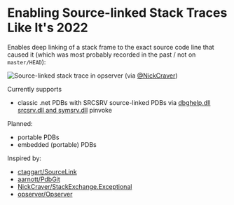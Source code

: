 # Enabling Source-linked Stack Traces Like It's 2022

Enables deep linking of a stack frame to the exact source code line that caused it (which was most probably recorded in the past / not on `master/HEAD`):

![Source-linked stack trace in opserver](https://pbs.twimg.com/media/DHkBHJ9WAAEiznA.jpg:large) (via [@NickCraver](https://twitter.com/Nick_Craver/status/898750831448788992))

Currently supports
- classic .net PDBs with SRCSRV source-linked PDBs via [dbghelp.dll srcsrv.dll and symsrv.dll](https://msdn.microsoft.com/en-us/library/windows/desktop/ms679294.aspx) pinvoke

Planned:
- portable PDBs
- embedded (portable) PDBs

Inspired by:
- [ctaggart/SourceLink](https://github.com/ctaggart/SourceLink)
- [aarnott/PdbGit](https://github.com/aarnott/PdbGit)
- [NickCraver/StackExchange.Exceptional](https://github.com/NickCraver/StackExchange.Exceptional)
- [opserver/Opserver](https://github.com/opserver/Opserver)
